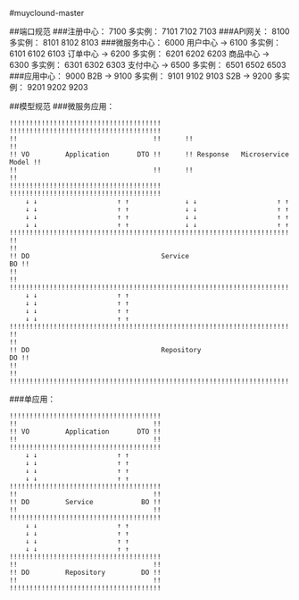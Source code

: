 #muyclound-master

##端口规范
  ###注册中心：
    7100
    多实例：
      7101
      7102
      7103
  ###API网关：
    8100
    多实例：
      8101
      8102
      8103
  ###微服务中心：
    6000
    用户中心 -> 6100
      多实例：
        6101
        6102
        6103
    订单中心 -> 6200
      多实例：
        6201
        6202
        6203
    商品中心 -> 6300
      多实例：
        6301
        6302
        6303
    支付中心 -> 6500
      多实例：
        6501
        6502
        6503
  ###应用中心：
    9000
    B2B -> 9100
      多实例：
        9101
        9102
        9103
    S2B -> 9200
      多实例：
        9201
        9202
        9203
        
##模型规范
###微服务应用：
```
!!!!!!!!!!!!!!!!!!!!!!!!!!!!!!!!!!!!!!      !!!!!!!!!!!!!!!!!!!!!!!!!!!!!!!!!!!!!!
!!                                  !!      !!                                  !!
!! VO         Application       DTO !!      !! Response   Microservice    Model !!
!!                                  !!      !!                                  !!
!!!!!!!!!!!!!!!!!!!!!!!!!!!!!!!!!!!!!!      !!!!!!!!!!!!!!!!!!!!!!!!!!!!!!!!!!!!!!
    ↓ ↓                    ↑ ↑              ↓ ↓                    ↑ ↑          
    ↓ ↓                    ↑ ↑              ↓ ↓                    ↑ ↑
    ↓ ↓                    ↑ ↑              ↓ ↓                    ↑ ↑
    ↓ ↓                    ↑ ↑              ↓ ↓                    ↑ ↑
!!!!!!!!!!!!!!!!!!!!!!!!!!!!!!!!!!!!!!!!!!!!!!!!!!!!!!!!!!!!!!!!!!!!!!!!!!!!!!!!!!
!!                                                                              !!
!! DO                                 Service                                BO !!
!!                                                                              !!
!!!!!!!!!!!!!!!!!!!!!!!!!!!!!!!!!!!!!!!!!!!!!!!!!!!!!!!!!!!!!!!!!!!!!!!!!!!!!!!!!!
    ↓ ↓                    ↑ ↑
    ↓ ↓                    ↑ ↑
    ↓ ↓                    ↑ ↑
    ↓ ↓                    ↑ ↑
!!!!!!!!!!!!!!!!!!!!!!!!!!!!!!!!!!!!!!!!!!!!!!!!!!!!!!!!!!!!!!!!!!!!!!!!!!!!!!!!!!
!!                                                                              !!
!! DO                                 Repository                             DO !!
!!                                                                              !!
!!!!!!!!!!!!!!!!!!!!!!!!!!!!!!!!!!!!!!!!!!!!!!!!!!!!!!!!!!!!!!!!!!!!!!!!!!!!!!!!!!
```
###单应用：
```
!!!!!!!!!!!!!!!!!!!!!!!!!!!!!!!!!!!!!!
!!                                  !!
!! VO         Application       DTO !!
!!                                  !!
!!!!!!!!!!!!!!!!!!!!!!!!!!!!!!!!!!!!!!
    ↓ ↓                    ↑ ↑
    ↓ ↓                    ↑ ↑
    ↓ ↓                    ↑ ↑
    ↓ ↓                    ↑ ↑
!!!!!!!!!!!!!!!!!!!!!!!!!!!!!!!!!!!!!!
!!                                  !!
!! DO         Service            BO !!
!!                                  !!
!!!!!!!!!!!!!!!!!!!!!!!!!!!!!!!!!!!!!!
    ↓ ↓                    ↑ ↑
    ↓ ↓                    ↑ ↑
    ↓ ↓                    ↑ ↑
    ↓ ↓                    ↑ ↑
!!!!!!!!!!!!!!!!!!!!!!!!!!!!!!!!!!!!!!
!!                                  !!
!! DO         Repository         DO !!
!!                                  !!
!!!!!!!!!!!!!!!!!!!!!!!!!!!!!!!!!!!!!!

```
    